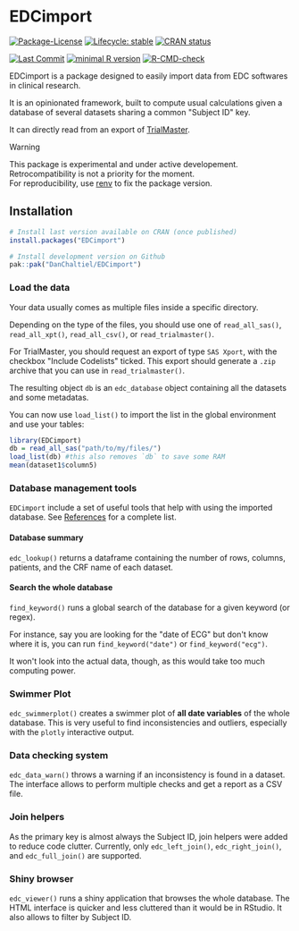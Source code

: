 # EDCimport

<!-- badges: start -->

[![Package-License](http://img.shields.io/badge/license-GPL--3-brightgreen.svg?style=flat)](http://www.gnu.org/licenses/gpl-3.0.html) 
[![Lifecycle: stable](https://img.shields.io/badge/lifecycle-experimental-blue.svg)](https://lifecycle.r-lib.org/articles/stages.html) 
[![CRAN status](https://www.r-pkg.org/badges/version/EDCimport)](https://CRAN.R-project.org/package=EDCimport) 
<!--[![CRAN RStudio mirror downloads](https://cranlogs.r-pkg.org/badges/grand-total/EDCimport?color=blue)](https://r-pkg.org/pkg/EDCimport)  --> 
[![Last Commit](https://img.shields.io/github/last-commit/DanChaltiel/EDCimport)](https://github.com/DanChaltiel/EDCimport) 
[![minimal R version](https://img.shields.io/badge/R-%E2%89%A53.1-blue.svg)](https://cran.r-project.org/)
[![R-CMD-check](https://github.com/DanChaltiel/EDCimport/actions/workflows/check-standard.yaml/badge.svg)](https://github.com/DanChaltiel/EDCimport/actions/workflows/check-standard.yaml)
<!-- badges: end -->

EDCimport is a package designed to easily import data from EDC softwares in clinical research.

It is an opinionated framework, built to compute usual calculations given a database of several datasets sharing a common "Subject ID" key.

It can directly read from an export of [TrialMaster](https://www.anjusoftware.com/trial-master/).

> [!WARNING]
> This package is experimental and under active developement. <br>
> Retrocompatibility is not a priority for the moment.<br>
> For reproducibility, use [renv](https://rstudio.github.io/renv/articles/renv.html) to fix the package version.


## Installation

``` r
# Install last version available on CRAN (once published)
install.packages("EDCimport")

# Install development version on Github
pak::pak("DanChaltiel/EDCimport")
```

### Load the data

Your data usually comes as multiple files inside a specific directory. 

Depending on the type of the files, you should use one of `read_all_sas()`, `read_all_xpt()`, `read_all_csv()`, or `read_trialmaster()`.

For TrialMaster, you should request an export of type `SAS Xport`, with the checkbox "Include Codelists" ticked. This export should generate a `.zip` archive that you can use in `read_trialmaster()`.

The resulting object `db` is an `edc_database` object containing all the datasets and some metadatas.

You can now use `load_list()` to import the list in the global environment and use your tables:


``` r
library(EDCimport)
db = read_all_sas("path/to/my/files/")
load_list(db) #this also removes `db` to save some RAM
mean(dataset1$column5)
```

### Database management tools

`EDCimport` include a set of useful tools that help with using the imported database. See [References](https://danchaltiel.github.io/EDCimport/reference/index.html) for a complete list.

#### Database summary

`edc_lookup()` returns a dataframe containing the number of rows, columns, patients, and the CRF 
name of each dataset.

#### Search the whole database

`find_keyword()` runs a global search of the database for a given keyword (or regex). 

For instance, say you are looking for the "date of ECG" but don't know where it is, you can run `find_keyword("date")` or `find_keyword("ecg")`.

It won't look into the actual data, though, as this would take too much computing power.

### Swimmer Plot

`edc_swimmerplot()` creates a swimmer plot of **all date variables** of the whole database. 
This is very useful to find inconsistencies and outliers, especially with the `plotly` interactive output.

### Data checking system

`edc_data_warn()` throws a warning if an inconsistency is found in a dataset. The interface allows
to perform multiple checks and get a report as a CSV file.

### Join helpers

As the primary key is almost always the Subject ID, join helpers were added to reduce code clutter. 
Currently, only `edc_left_join()`, `edc_right_join()`, and `edc_full_join()` are supported.

### Shiny browser

`edc_viewer()` runs a shiny application that browses the whole database. The HTML interface is quicker 
and less cluttered than it would be in RStudio. It also allows to filter by Subject ID.